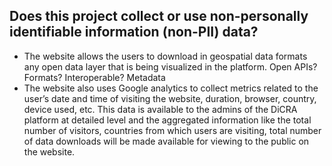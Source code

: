
## Does this project collect or use non-personally identifiable information (non-PII) data?

- The website allows the users to download in geospatial data formats any open data layer that is being visualized in the platform. Open APIs? Formats? Interoperable? Metadata
- The website also uses Google analytics to collect metrics related to the user’s date and time of visiting the website, duration, browser, country, device used, etc. This data is available to the admins of the DiCRA platform at detailed level and the aggregated information like the total number of visitors, countries from which users are visiting, total number of data downloads will be made available for viewing to the public on the website.  

